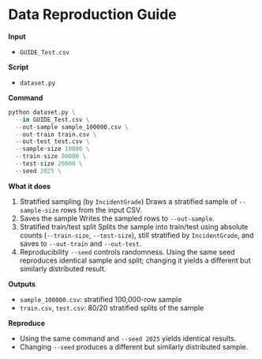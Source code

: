 # Data Reproduction Guide

**Input**

- `GUIDE_Test.csv`

**Script**

- `dataset.py`

**Command**

```python
python dataset.py \
  --in GUIDE_Test.csv \
  --out-sample sample_100000.csv \
  --out-train train.csv \
  --out-test test.csv \
  --sample-size 10000 \
  --train-size 80000 \
  --test-size 20000 \
  --seed 2025 \

```

**What it does**

1. Stratified sampling (by `IncidentGrade`)
Draws a stratified sample of `--sample-size` rows from the input CSV.
2. Saves the sample
Writes the sampled rows to `--out-sample`.
3. Stratified train/test split
Splits the sample into train/test using absolute counts (`--train-size`, `--test-size`), still stratified by `IncidentGrade`, and saves to `--out-train` and `--out-test`.
4. Reproducibility
`--seed` controls randomness. Using the same seed reproduces identical sample and split; changing it yields a different but similarly distributed result.

**Outputs**

- `sample_100000.csv`: stratified 100,000-row sample
- `train.csv`, `test.csv`: 80/20 stratified splits of the sample

**Reproduce**

- Using the same command and `--seed 2025` yields identical results.
- Changing `--seed` produces a different but similarly distributed sample.

